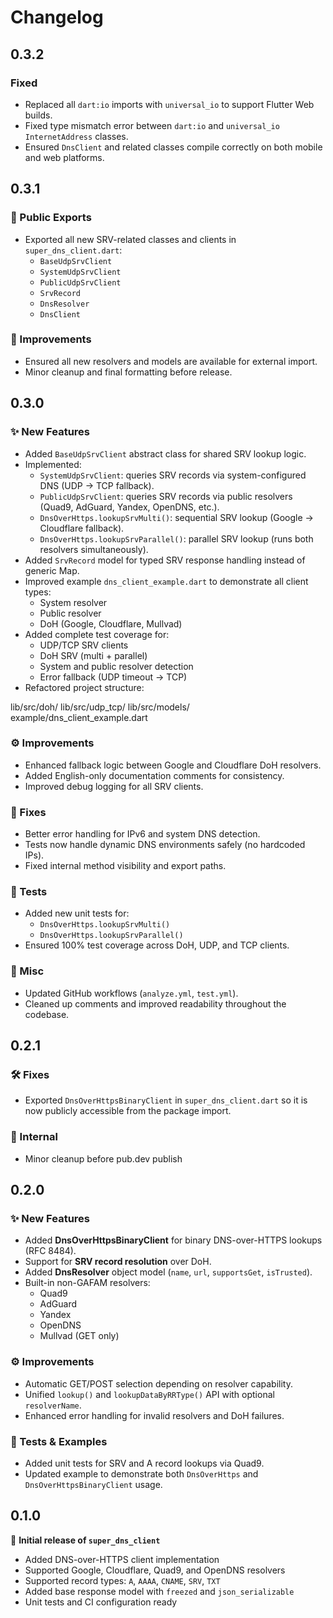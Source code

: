 # Changelog

## 0.3.2

### Fixed
- Replaced all `dart:io` imports with `universal_io` to support Flutter Web builds.
- Fixed type mismatch error between `dart:io` and `universal_io` `InternetAddress` classes.
- Ensured `DnsClient` and related classes compile correctly on both mobile and web platforms.

## 0.3.1

### 🔧 Public Exports
- Exported all new SRV-related classes and clients in `super_dns_client.dart`:
  - `BaseUdpSrvClient`
  - `SystemUdpSrvClient`
  - `PublicUdpSrvClient`
  - `SrvRecord`
  - `DnsResolver`
  - `DnsClient`

### 🧩 Improvements
- Ensured all new resolvers and models are available for external import.
- Minor cleanup and final formatting before release.

## 0.3.0

### ✨ New Features
- Added `BaseUdpSrvClient` abstract class for shared SRV lookup logic.
- Implemented:
  - `SystemUdpSrvClient`: queries SRV records via system-configured DNS (UDP → TCP fallback).
  - `PublicUdpSrvClient`: queries SRV records via public resolvers (Quad9, AdGuard, Yandex, OpenDNS, etc.).
  - `DnsOverHttps.lookupSrvMulti()`: sequential SRV lookup (Google → Cloudflare fallback).
  - `DnsOverHttps.lookupSrvParallel()`: parallel SRV lookup (runs both resolvers simultaneously).
- Added `SrvRecord` model for typed SRV response handling instead of generic Map.
- Improved example `dns_client_example.dart` to demonstrate all client types:
  - System resolver
  - Public resolver
  - DoH (Google, Cloudflare, Mullvad)
- Added complete test coverage for:
  - UDP/TCP SRV clients
  - DoH SRV (multi + parallel)
  - System and public resolver detection
  - Error fallback (UDP timeout → TCP)
- Refactored project structure:

lib/src/doh/
lib/src/udp_tcp/
lib/src/models/
example/dns_client_example.dart

### ⚙️ Improvements
- Enhanced fallback logic between Google and Cloudflare DoH resolvers.
- Added English-only documentation comments for consistency.
- Improved debug logging for all SRV clients.

### 🧩 Fixes
- Better error handling for IPv6 and system DNS detection.
- Tests now handle dynamic DNS environments safely (no hardcoded IPs).
- Fixed internal method visibility and export paths.

### 🧪 Tests
- Added new unit tests for:
  - `DnsOverHttps.lookupSrvMulti()`
  - `DnsOverHttps.lookupSrvParallel()`
- Ensured 100% test coverage across DoH, UDP, and TCP clients.

### 🔧 Misc
- Updated GitHub workflows (`analyze.yml`, `test.yml`).
- Cleaned up comments and improved readability throughout the codebase.

## 0.2.1

### 🛠 Fixes
- Exported `DnsOverHttpsBinaryClient` in `super_dns_client.dart`
  so it is now publicly accessible from the package import.

### 🔧 Internal
- Minor cleanup before pub.dev publish


## 0.2.0

### ✨ New Features
- Added **DnsOverHttpsBinaryClient** for binary DNS-over-HTTPS lookups (RFC 8484).
- Support for **SRV record resolution** over DoH.
- Added **DnsResolver** object model (`name`, `url`, `supportsGet`, `isTrusted`).
- Built-in non-GAFAM resolvers:
    - Quad9
    - AdGuard
    - Yandex
    - OpenDNS
    - Mullvad (GET only)

### ⚙️ Improvements
- Automatic GET/POST selection depending on resolver capability.
- Unified `lookup()` and `lookupDataByRRType()` API with optional `resolverName`.
- Enhanced error handling for invalid resolvers and DoH failures.

### 🧪 Tests & Examples
- Added unit tests for SRV and A record lookups via Quad9.
- Updated example to demonstrate both `DnsOverHttps` and `DnsOverHttpsBinaryClient` usage.

## 0.1.0

🎉 **Initial release of `super_dns_client`**

- Added DNS-over-HTTPS client implementation
- Supported Google, Cloudflare, Quad9, and OpenDNS resolvers
- Supported record types: `A`, `AAAA`, `CNAME`, `SRV`, `TXT`
- Added base response model with `freezed` and `json_serializable`
- Unit tests and CI configuration ready
